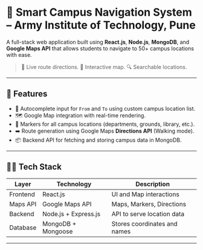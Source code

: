 # 🧭 Smart Campus Navigation System – Army Institute of Technology, Pune

A full-stack web application built using **React.js**, **Node.js**, **MongoDB**, and **Google Maps API** that allows students to navigate to 50+ campus locations with ease.

> 🚀 Live route directions. 📍 Interactive map. 🔍 Searchable locations.

---

## 📌 Features

- 🔎 Autocomplete input for `From` and `To` using custom campus location list.
- 🗺️ Google Map integration with real-time rendering.
- 📍 Markers for all campus locations (departments, grounds, library, etc.).
- ➡️ Route generation using Google Maps **Directions API** (Walking mode).
- 📦 Backend API for fetching and storing campus data in MongoDB.

---

## 🧑‍💻 Tech Stack

| Layer      | Technology             | Description                            |
|------------|------------------------|----------------------------------------|
| Frontend   | React.js               | UI and Map interactions                |
| Maps API   | Google Maps API        | Maps, Markers, Directions              |
| Backend    | Node.js + Express.js   | API to serve location data             |
| Database   | MongoDB + Mongoose     | Stores coordinates and names           |

---

